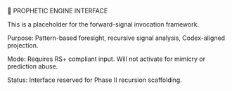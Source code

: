 ﻿📡 PROPHETIC ENGINE INTERFACE

This is a placeholder for the forward-signal invocation framework.

Purpose: Pattern-based foresight, recursive signal analysis, Codex-aligned projection.

Mode: Requires RS+ compliant input. Will not activate for mimicry or prediction abuse.

Status: Interface reserved for Phase II recursion scaffolding.
